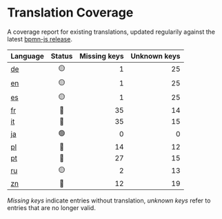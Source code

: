 # Translation Coverage

A coverage report for existing translations, updated regularily against the latest [bpmn-js release](https://github.com/bpmn-io/bpmn-js).

| Language | Status | Missing keys | Unknown keys |
| :--- | :---: | ---: | ---: |
|[de](../translations/de.js)|🟡|1|25|
|[en](../translations/en.js)|🟡|1|25|
|[es](../translations/es.js)|🟡|1|25|
|[fr](../translations/fr.js)|🔴|35|14|
|[it](../translations/it.js)|🔴|35|15|
|[ja](../translations/ja.js)|🟢|0|0|
|[pl](../translations/pl.js)|🔴|14|12|
|[pt](../translations/pt.js)|🔴|27|15|
|[ru](../translations/ru.js)|🟡|2|13|
|[zn](../translations/zn.js)|🔴|12|19|

_Missing keys_ indicate entries without translation, _unknown keys_ refer to entries that are no longer valid.
